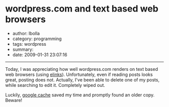 # wordpress.com and text based web browsers

- author: lbolla
- category: programming
- tags: wordpress
- summary: 
- date: 2009-01-31 23:07:16

----------------

Today, I was appreciating how well wordpress.com renders on text based web
browsers (using [elinks][1]). Unfortunately, even if reading posts looks great,
posting does not. Actually, I've been able to delete one of my posts, while
searching to edit it. Completely wiped out.

Luckily, [google cache][2] saved my time and promptly found an older copy.
Beware!

   [1]: http://elinks.or.cz/ (elinks)
   [2]: http://www.googleguide.com/cached_pages.html (google cache)
